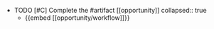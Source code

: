   - TODO [#C] Complete the #artifact [[opportunity]]
    collapsed:: true
    - {{embed [[opportunity/workflow]]}}


